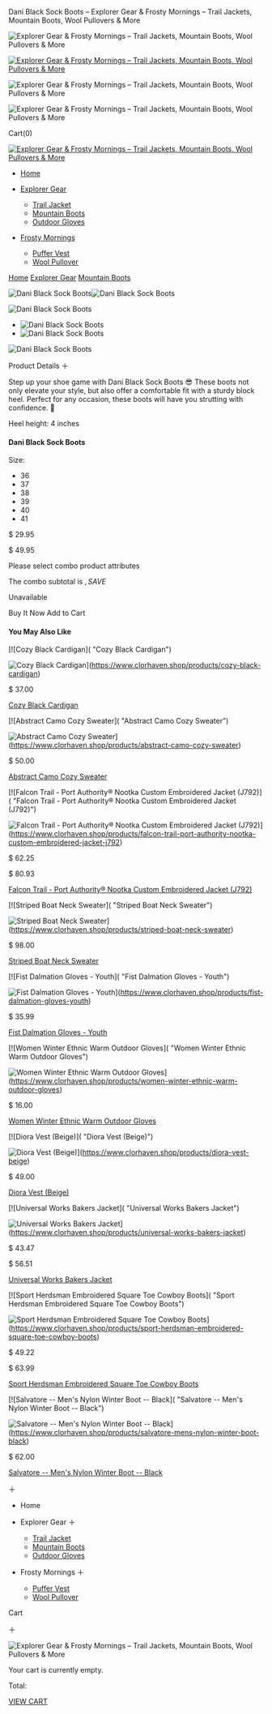 Dani Black Sock Boots – Explorer Gear & Frosty Mornings – Trail Jackets, Mountain Boots, Wool Pullovers & More






![Explorer Gear & Frosty Mornings – Trail Jackets, Mountain Boots, Wool Pullovers & More](https://www.clorhaven.shop/cdn/shop/t/7/images/menu.png?v=1.167002)

[![Explorer Gear & Frosty Mornings – Trail Jackets, Mountain Boots, Wool Pullovers & More](/logo.png)](/)

![Explorer Gear & Frosty Mornings – Trail Jackets, Mountain Boots, Wool Pullovers & More](https://www.clorhaven.shop/cdn/shop/t/7/images/packet.png?v=1.167002)

![Explorer Gear & Frosty Mornings – Trail Jackets, Mountain Boots, Wool Pullovers & More](https://www.clorhaven.shop/cdn/shop/t/7/images/search.png?v=1.167002)

Cart(0)

[![Explorer Gear & Frosty Mornings – Trail Jackets, Mountain Boots, Wool Pullovers & More](/logo.png)](/)

* [Home](/)
* [Explorer Gear](/collections/explorer-gear)

  + [Trail Jacket](/collections/trail-jacket)
  + [Mountain Boots](/collections/mountain-boots)
  + [Outdoor Gloves](/collections/outdoor-gloves)
* [Frosty Mornings](/collections/frosty-mornings)

  + [Puffer Vest](/collections/puffer-vest)
  + [Wool Pullover](/collections/wool-pullover)

[Home](/)
[Explorer Gear](/collections/explorer-gear)
[Mountain Boots](/collections/mountain-boots)

![Dani Black Sock Boots](https://www.clorhaven.shop/image/dani-black-sock-boots_FvHZfA_1.webp)![Dani Black Sock Boots](https://www.clorhaven.shop/image/dani-black-sock-boots_I6wM0P_2.webp)

![Dani Black Sock Boots](https://www.clorhaven.shop/image/dani-black-sock-boots_FvHZfA_1.webp)

* ![Dani Black Sock Boots](https://www.clorhaven.shop/image/dani-black-sock-boots_FvHZfA_1.webp)
* ![Dani Black Sock Boots](https://www.clorhaven.shop/image/dani-black-sock-boots_I6wM0P_2.webp)

![Dani Black Sock Boots](https://www.clorhaven.shop/image/dani-black-sock-boots_FvHZfA_1.webp)

Product Details
＋

Step up your shoe game with Dani Black Sock Boots 😎 These boots not only elevate your style, but also offer a comfortable fit with a sturdy block heel. Perfect for any occasion, these boots will have you strutting with confidence. 💃

Heel height: 4 inches

#### Dani Black Sock Boots

Size:

* 36
* 37
* 38
* 39
* 40
* 41

$
29.95

$
49.95

Please select combo product attributes

The combo subtotal is $,SAVE$

Unavailable

Buy It Now
Add to Cart

#### You May Also Like

[![Cozy Black Cardigan]( "Cozy Black Cardigan")

![Cozy Black Cardigan](https://www.clorhaven.shop/image/cozy-black-cardigan_65qi97_300x.webp "Cozy Black Cardigan")](https://www.clorhaven.shop/products/cozy-black-cardigan)

$
37.00

[Cozy Black Cardigan](https://www.clorhaven.shop/products/cozy-black-cardigan "Cozy Black Cardigan")

[![Abstract Camo Cozy Sweater]( "Abstract Camo Cozy Sweater")

![Abstract Camo Cozy Sweater](https://www.clorhaven.shop/image/abstract-camo-cozy-sweater_508jDI_300x.webp "Abstract Camo Cozy Sweater")](https://www.clorhaven.shop/products/abstract-camo-cozy-sweater)

$
50.00

[Abstract Camo Cozy Sweater](https://www.clorhaven.shop/products/abstract-camo-cozy-sweater "Abstract Camo Cozy Sweater")

[![Falcon Trail - Port Authority® Nootka Custom Embroidered Jacket (J792)]( "Falcon Trail - Port Authority® Nootka Custom Embroidered Jacket (J792)")

![Falcon Trail - Port Authority® Nootka Custom Embroidered Jacket (J792)](https://www.clorhaven.shop/image/falcon-trail-port-authority-nootka-custom-embroidered-jacket-j792_zvLV3B_300x.webp "Falcon Trail - Port Authority® Nootka Custom Embroidered Jacket (J792)")](https://www.clorhaven.shop/products/falcon-trail-port-authority-nootka-custom-embroidered-jacket-j792)

$
62.25

$
80.93

[Falcon Trail - Port Authority® Nootka Custom Embroidered Jacket (J792)](https://www.clorhaven.shop/products/falcon-trail-port-authority-nootka-custom-embroidered-jacket-j792 "Falcon Trail - Port Authority® Nootka Custom Embroidered Jacket (J792)")

[![Striped Boat Neck Sweater]( "Striped Boat Neck Sweater")

![Striped Boat Neck Sweater](https://www.clorhaven.shop/image/striped-boat-neck-sweater_4fc05z_300x.webp "Striped Boat Neck Sweater")](https://www.clorhaven.shop/products/striped-boat-neck-sweater)

$
98.00

[Striped Boat Neck Sweater](https://www.clorhaven.shop/products/striped-boat-neck-sweater "Striped Boat Neck Sweater")

[![Fist Dalmation Gloves - Youth]( "Fist Dalmation Gloves - Youth")

![Fist Dalmation Gloves - Youth](https://www.clorhaven.shop/image/fist-dalmation-gloves-youth_6ttqGP_300x.webp "Fist Dalmation Gloves - Youth")](https://www.clorhaven.shop/products/fist-dalmation-gloves-youth)

$
35.99

[Fist Dalmation Gloves - Youth](https://www.clorhaven.shop/products/fist-dalmation-gloves-youth "Fist Dalmation Gloves - Youth")

[![Women Winter Ethnic Warm Outdoor Gloves]( "Women Winter Ethnic Warm Outdoor Gloves")

![Women Winter Ethnic Warm Outdoor Gloves](https://www.clorhaven.shop/image/women-winter-ethnic-warm-outdoor-gloves_LTyXIM_300x.webp "Women Winter Ethnic Warm Outdoor Gloves")](https://www.clorhaven.shop/products/women-winter-ethnic-warm-outdoor-gloves)

$
16.00

[Women Winter Ethnic Warm Outdoor Gloves](https://www.clorhaven.shop/products/women-winter-ethnic-warm-outdoor-gloves "Women Winter Ethnic Warm Outdoor Gloves")

[![Diora Vest (Beige)]( "Diora Vest (Beige)")

![Diora Vest (Beige)](https://www.clorhaven.shop/image/diora-vest-beige_7QzfyJ_300x.webp "Diora Vest (Beige)")](https://www.clorhaven.shop/products/diora-vest-beige)

$
49.00

[Diora Vest (Beige)](https://www.clorhaven.shop/products/diora-vest-beige "Diora Vest (Beige)")

[![Universal Works Bakers Jacket]( "Universal Works Bakers Jacket")

![Universal Works Bakers Jacket](https://www.clorhaven.shop/image/universal-works-bakers-jacket_rsCJms_300x.webp "Universal Works Bakers Jacket")](https://www.clorhaven.shop/products/universal-works-bakers-jacket)

$
43.47

$
56.51

[Universal Works Bakers Jacket](https://www.clorhaven.shop/products/universal-works-bakers-jacket "Universal Works Bakers Jacket")

[![Sport Herdsman Embroidered Square Toe Cowboy Boots]( "Sport Herdsman Embroidered Square Toe Cowboy Boots")

![Sport Herdsman Embroidered Square Toe Cowboy Boots](https://www.clorhaven.shop/image/sport-herdsman-embroidered-square-toe-cowboy-boots_6iUjYW_300x.webp "Sport Herdsman Embroidered Square Toe Cowboy Boots")](https://www.clorhaven.shop/products/sport-herdsman-embroidered-square-toe-cowboy-boots)

$
49.22

$
63.99

[Sport Herdsman Embroidered Square Toe Cowboy Boots](https://www.clorhaven.shop/products/sport-herdsman-embroidered-square-toe-cowboy-boots "Sport Herdsman Embroidered Square Toe Cowboy Boots")

[![Salvatore -- Men's Nylon Winter Boot -- Black]( "Salvatore -- Men's Nylon Winter Boot -- Black")

![Salvatore -- Men's Nylon Winter Boot -- Black](https://www.clorhaven.shop/image/salvatore-mens-nylon-winter-boot-black_OEzWe2_300x.webp "Salvatore -- Men's Nylon Winter Boot -- Black")](https://www.clorhaven.shop/products/salvatore-mens-nylon-winter-boot-black)

$
62.00

[Salvatore -- Men's Nylon Winter Boot -- Black](https://www.clorhaven.shop/products/salvatore-mens-nylon-winter-boot-black "Salvatore -- Men's Nylon Winter Boot -- Black")

＋

* Home
* Explorer Gear
  ＋

  + [Trail Jacket](/collections/trail-jacket)
  + [Mountain Boots](/collections/mountain-boots)
  + [Outdoor Gloves](/collections/outdoor-gloves)
* Frosty Mornings
  ＋

  + [Puffer Vest](/collections/puffer-vest)
  + [Wool Pullover](/collections/wool-pullover)

Cart

＋

![Explorer Gear & Frosty Mornings – Trail Jackets, Mountain Boots, Wool Pullovers & More](https://www.clorhaven.shop/cdn/shop/t/7/images/empty_bag.png?v=1.167002)

Your cart is currently empty.

Total:

[VIEW CART](javascript:view_cart();)